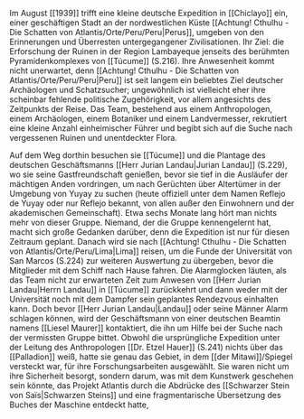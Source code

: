 Im August [[1939]] trifft eine kleine deutsche Expedition in [[Chiclayo]] ein, einer geschäftigen Stadt an der nordwestlichen Küste [[Achtung! Cthulhu - Die Schatten von Atlantis/Orte/Peru/Peru|Perus]], umgeben von den Erinnerungen und Überresten untergegangener Zivilisationen. Ihr Ziel: die Erforschung der Ruinen in der Region Lambayeque jenseits des berühmten Pyramidenkomplexes von [[Túcume]] (S.216). Ihre Anwesenheit kommt nicht unerwartet, denn [[Achtung! Cthulhu - Die Schatten von Atlantis/Orte/Peru/Peru|Peru]] ist seit langem ein beliebtes Ziel deutscher Archäologen und Schatzsucher; ungewöhnlich ist vielleicht eher ihre scheinbar fehlende politische Zugehörigkeit, vor allem angesichts des Zeitpunkts der Reise. Das Team, bestehend aus einem Anthropologen, einem Archäologen, einem Botaniker und einem Landvermesser, rekrutiert eine kleine Anzahl einheimischer Führer und begibt sich auf die Suche nach vergessenen Ruinen und unentdeckter Flora.

Auf dem Weg dorthin besuchen sie [[Túcume]] und die Plantage des deutschen Geschäftsmanns [[Herr Jurian Landau|Jurian Landau]] (S.229), wo sie seine Gastfreundschaft genießen, bevor sie tief in die Ausläufer der mächtigen Anden vordringen, um nach Gerüchten über Altertümer in der Umgebung von Yuyay zu suchen (heute offiziell unter dem Namen Reflejo de Yuyay oder nur Reflejo bekannt, von allen außer den Einwohnern und der akademischen Gemeinschaft). Etwa sechs Monate lang hört man nichts mehr von dieser Gruppe. Niemand, der die Gruppe kennengelernt hat, macht sich große Gedanken darüber, denn die Expedition ist nur für diesen Zeitraum geplant. Danach wird sie nach [[Achtung! Cthulhu - Die Schatten von Atlantis/Orte/Peru/Lima|Lima]] reisen, um die Funde der Universität von San Marcos (S.224) zur weiteren Auswertung zu übergeben, bevor die Mitglieder mit dem Schiff nach Hause fahren. Die Alarmglocken läuten, als das Team nicht zur erwarteten Zeit zum Anwesen von [[Herr Jurian Landau|Herrn Landau]] in [[Túcume]] zurückkehrt und dann weder mit der Universität noch mit dem Dampfer sein geplantes Rendezvous einhalten kann. Doch bevor [[Herr Jurian Landau|Landau]] oder seine Männer Alarm schlagen können, wird der Geschäftsmann von einer deutschen Beamtin namens [[Liesel Maurer]] kontaktiert, die ihn um Hilfe bei der Suche nach der vermissten Gruppe bittet. Obwohl die ursprüngliche Expedition unter der Leitung des Anthropologen [[Dr. Etzel Hauer]] (S.241) nichts über das [[Palladion]] weiß, hatte sie genau das Gebiet, in dem [[der Mitawi]]/Spiegel versteckt war, für ihre Forschungsarbeiten ausgewählt. Sie waren nicht um ihre Sicherheit besorgt, sondern darum, was mit dem Kunstwerk geschehen sein könnte, das Projekt Atlantis durch die Abdrücke des [[Schwarzer Stein von Saïs|Schwarzen Steins]] und eine fragmentarische Übersetzung des Buches der Maschine entdeckt hatte,